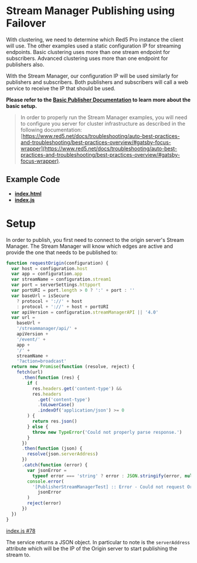 # Stream Manager Publishing using Failover

With clustering, we need to determine which Red5 Pro instance the client will use. The other examples used a static configuration IP for streaming endpoints. Basic clustering uses more than one stream endpoint for subscribers. Advanced clustering uses more than one endpoint for publishers also.

With the Stream Manager, our configuration IP will be used similarly for publishers and subscribers. Both publishers and subscribers will call a web service to receive the IP that should be used.

**Please refer to the [Basic Publisher Documentation](../publish/README.md) to learn more about the basic setup.**

> In order to properly run the Stream Manager examples, you will need to configure you server for cluster infrastructure as described in the following documentation: [https://www.red5.net/docs/troubleshooting/auto-best-practices-and-troubleshooting/best-practices-overview/#gatsby-focus-wrapper](https://www.red5.net/docs/troubleshooting/auto-best-practices-and-troubleshooting/best-practices-overview/#gatsby-focus-wrapper).

## Example Code

- **[index.html](index.html)**
- **[index.js](index.js)**

# Setup

In order to publish, you first need to connect to the origin server's Stream Manager. The Stream Manager will know which edges are active and provide the one that needs to be published to:

```js
function requestOrigin(configuration) {
  var host = configuration.host
  var app = configuration.app
  var streamName = configuration.stream1
  var port = serverSettings.httpport
  var portURI = port.length > 0 ? ':' + port : ''
  var baseUrl = isSecure
    ? protocol + '://' + host
    : protocol + '://' + host + portURI
  var apiVersion = configuration.streamManagerAPI || '4.0'
  var url =
    baseUrl +
    '/streammanager/api/' +
    apiVersion +
    '/event/' +
    app +
    '/' +
    streamName +
    '?action=broadcast'
  return new Promise(function (resolve, reject) {
    fetch(url)
      .then(function (res) {
        if (
          res.headers.get('content-type') &&
          res.headers
            .get('content-type')
            .toLowerCase()
            .indexOf('application/json') >= 0
        ) {
          return res.json()
        } else {
          throw new TypeError('Could not properly parse response.')
        }
      })
      .then(function (json) {
        resolve(json.serverAddress)
      })
      .catch(function (error) {
        var jsonError =
          typeof error === 'string' ? error : JSON.stringify(error, null, 2)
        console.error(
          '[PublisherStreamManagerTest] :: Error - Could not request Origin IP from Stream Manager. ' +
            jsonError
        )
        reject(error)
      })
  })
}
```

[index.js #78](index.js#L78)

The service returns a JSON object. In particular to note is the `serverAddress` attribute which will be the IP of the Origin server to start publishing the stream to.
